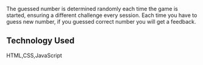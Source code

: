 The guessed number is determined randomly each time the game is started, ensuring a different challenge every session.
Each time you have to guess new number, if you guessed correct number you will get a feedback.

   Technology Used
---------------------------
   HTML,CSS,JavaScript

